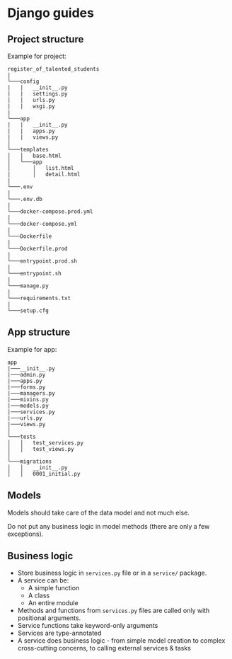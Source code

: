 # Django guides


## Project structure

Example for project:
```
register_of_talented_students
|
└───config
|   |   __init__.py
|   |   settings.py
|   |   urls.py
|   |   wsgi.py
|
└───app
|   |   __init__.py
|   |   apps.py
|   |   views.py
│
└───templates
│   │   base.html
│   └───app
│       │   list.html
|       │   detail.html
|
└───.env
|
└───.env.db
|
└───docker-compose.prod.yml
|
└───docker-compose.yml
|
└───Dockerfile
|
└───Dockerfile.prod
|
└───entrypoint.prod.sh
|
└───entrypoint.sh
|
└───manage.py
|
└───requirements.txt
|
└───setup.cfg
```

## App structure

Example for app:
```
app
|───__init__.py
|───admin.py
|───apps.py
|───forms.py
|───managers.py
|───mixins.py
|───models.py
|───services.py
|───urls.py
|───views.py
│
└───tests
│   │   test_services.py
│   │   test_views.py
│
└───migrations
│   │   __init__.py
│   │   0001_initial.py
```

## Models

Models should take care of the data model and not much else.

Do not put any business logic in model methods (there are only a few exceptions).

## Business logic

- Store business logic in `services.py` file or in a `service/` package.
- A service can be:
  - A simple function
  - A class
  - An entire module
- Methods and functions from `services.py` files are called only with positional arguments.
- Service functions take keyword-only arguments
- Services are type-annotated
- A service does business logic - from simple model creation to complex cross-cutting concerns, to calling external services & tasks